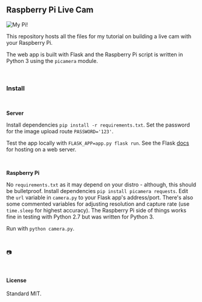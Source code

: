 ## Raspberry Pi Live Cam

![My Pi!](https://github.com/healeycodes/Raspberry-Pi-Live-Cam/blob/master/my-pi-320.png)

This repository hosts all the files for my tutorial on building a live cam with your Raspberry Pi.

The web app is built with Flask and the Raspberry Pi script is written in Python 3 using the `picamera` module.

<br>

### Install

<br>

**Server**

Install dependencies `pip install -r requirements.txt`. Set the password for the image upload route `PASSWORD='123'`.

Test the app locally with `FLASK_APP=app.py flask run`. See the Flask [docs](http://flask.pocoo.org/) for hosting on a web server.

<br>

**Raspberry Pi**

No `requirements.txt` as it may depend on your distro - although, this should be bulletproof. Install dependencies `pip install picamera requests`. Edit the `url` variable in `camera.py` to your Flask app's address/port. There's also some commented variables for adjusting resolution and capture rate (use `time.sleep` for highest accuracy). The Raspberry Pi side of things works fine in testing with Python 2.7 but was written for Python 3.

Run with `python camera.py`. 

<br>

📷

<br>

#### License

Standard MIT.

